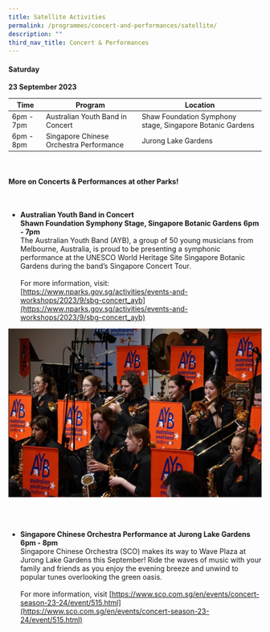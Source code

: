 ```yaml
---
title: Satellite Activities
permalink: /programmes/concert-and-performances/satellite/
description: ""
third_nav_title: Concert & Performances
---
```

#### Saturday
**23 September 2023**

| Time | Program | Location |
| -------- | -------- | -------- |
| 6pm - 7pm | Australian Youth Band in Concert | Shaw Foundation Symphony stage, Singapore Botanic Gardens |
| 6pm - 8pm | Singapore Chinese Orchestra Performance | Jurong Lake Gardens |


<br>

#### More on Concerts &amp; Performances at other Parks!

<br>

* **Australian Youth Band in Concert** <br>
**Shawn Foundation Symphony Stage, Singapore Botanic Gardens**
**6pm - 7pm** <br>
The Australian Youth Band (AYB), a group of 50 young musicians from Melbourne, Australia, is proud to be presenting a symphonic performance at the UNESCO World Heritage Site Singapore Botanic Gardens during the band’s Singapore Concert Tour. 
<br><br> For more information, visit: [https://www.nparks.gov.sg/activities/events-and-workshops/2023/9/sbg-concert_ayb](https://www.nparks.gov.sg/activities/events-and-workshops/2023/9/sbg-concert_ayb)

![Australian Youth Band](/images/australian%20youth%20band.PNG)

<br>
<br>

* **Singapore Chinese Orchestra Performance at Jurong Lake Gardens** <br>
**6pm - 8pm** <br> 
Singapore Chinese Orchestra (SCO) makes its way to Wave Plaza at Jurong Lake Gardens this September! Ride the waves of music with your family and friends as you enjoy the evening breeze and unwind to popular tunes overlooking the green oasis. <br>
<br> For more information, visit [https://www.sco.com.sg/en/events/concert-season-23-24/event/515.html](https://www.sco.com.sg/en/events/concert-season-23-24/event/515.html)



<br>
